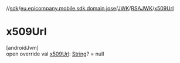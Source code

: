 //[sdk](../../../../index.md)/[eu.epicompany.mobile.sdk.domain.jose](../../index.md)/[JWK](../index.md)/[RSAJWK](index.md)/[x509Url](x509-url.md)

# x509Url

[androidJvm]\
open override val [x509Url](x509-url.md): [String](https://kotlinlang.org/api/latest/jvm/stdlib/kotlin/-string/index.html)? = null

